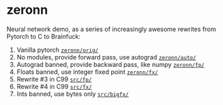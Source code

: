 # zeronn

Neural network demo, as a series of increasingly awesome rewrites from Pytorch to C to Brainfuck:

1. Vanilla pytorch [`zeronn/orig/`](zeronn/orig/)
2. No modules, provide forward pass, use autograd [`zeronn/auto/`](zeronn/auto/)
3. Autograd banned, provide backward pass, like numpy [`zeronn/fp/`](zeronn/fp/)
4. Floats banned, use integer fixed point [`zeronn/fx/`](zeronn/fx)
5. Rewrite #3 in C99 [`src/fp/`](src/fp)
6. Rewrite #4 in C99 [`src/fx/`](src/fx)
7. Ints banned, use bytes only [`src/bigfx/`](src/bigfx)
